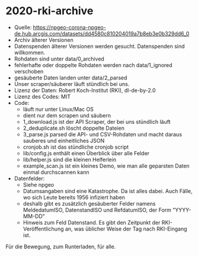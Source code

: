 # 2020-rki-archive

- Quelle: https://npgeo-corona-npgeo-de.hub.arcgis.com/datasets/dd4580c810204019a7b8eb3e0b329dd6_0
- Archiv älterer Versionen
- Datenspenden älterer Versionen werden gesucht. Datenspenden sind willkommen.
- Rohdaten sind unter data/0_archived
- fehlerhafte oder doppelte Rohdaten werden nach data/1_ignored verschoben
- gesäuberte Daten landen unter data/2_parsed
- Unser scraper/säuberer läuft stündlich bei uns.
- Lizenz der Daten: Robert Koch-Institut (RKI), dl-de-by-2.0
- Lizenz des Codes: MIT
- Code:
	- läuft nur unter Linux/Mac OS
	- dient nur dem scrapen und säubern
	- 1_download.js ist der API Scraper, der bei uns stündlich läuft
	- 2_deduplicate.sh löscht doppelte Dateien
	- 3_parse.js parsed die API- und CSV-Rohdaten und macht daraus sauberes und einheitliches JSON
	- cronjob.sh ist das stündliche cronjob script
	- lib/config.js enthält einen Überblick über alle Felder
	- lib/helper.js sind die kleinen Helferlein
	- example_scan.js ist ein kleines Demo, wie man alle geparsten Daten einmal durchscannen kann
- Datenfelder:
	- Siehe npgeo
	- Datumsangaben sind eine Katastrophe. Da ist alles dabei. Auch Fälle, wo sich Leute bereits 1956 infiziert haben
	- deshalb gibt es zusätzlich gesäuberter Felder namens MeldedatumISO, DatenstandISO und RefdatumISO, der Form "YYYY-MM-DD"
	- Hinweis zum Feld Datenstand. Es gibt den Zeitpunkt der RKI-Veröffentlichung an, was üblicher Weise der Tag nach RKI-Eingang ist.

Für die Bewegung,
zum Runterladen,
für alle.
